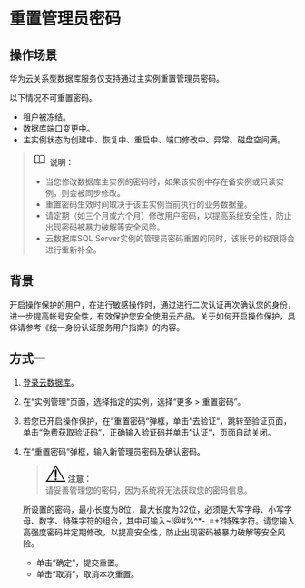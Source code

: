 # 重置管理员密码<a name="zh-cn_topic_reset_password"></a>

## 操作场景<a name="section52938762133842"></a>

华为云关系型数据库服务仅支持通过主实例重置管理员密码。

以下情况不可重置密码。

-   租户被冻结。
-   数据库端口变更中。
-   主实例状态为创建中、恢复中、重启中、端口修改中、异常、磁盘空间满。

>![](public_sys-resources/icon-note.gif) **说明：**   
>-   当您修改数据库主实例的密码时，如果该实例中存在备实例或只读实例，则会被同步修改。  
>-   重置密码生效时间取决于该主实例当前执行的业务数据量。  
>-   请定期（如三个月或六个月）修改用户密码，以提高系统安全性，防止出现密码被暴力破解等安全风险。  
>-   云数据库SQL Server实例的管理员密码重置的同时，该账号的权限将会进行重新补全。  

## 背景<a name="section1552162314253"></a>

开启操作保护的用户，在进行敏感操作时，通过进行二次认证再次确认您的身份，进一步提高帐号安全性，有效保护您安全使用云产品。关于如何开启操作保护，具体请参考《统一身份认证服务用户指南》的内容。

## 方式一<a name="section59807924105129"></a>

1.  [登录云数据库](https://support.huaweicloud.com/qs-rds/rds_login.html)。
2.  在“实例管理“页面，选择指定的实例，选择“更多 \> 重置密码”。
3.  若您已开启操作保护，在“重置密码“弹框，单击“去验证“，跳转至验证页面，单击“免费获取验证码“，正确输入验证码并单击“认证“，页面自动关闭。
4.  在“重置密码“弹框，输入新管理员密码及确认密码。

    >![](public_sys-resources/icon-notice.gif) **注意：**   
    >请妥善管理您的密码，因为系统将无法获取您的密码信息。  

    所设置的密码，最小长度为8位，最大长度为32位，必须是大写字母、小写字母、数字、特殊字符的组合，其中可输入\~!@\#%^\*-\_=+?特殊字符。请您输入高强度密码并定期修改，以提高安全性，防止出现密码被暴力破解等安全风险。

    -   单击“确定”，提交重置。
    -   单击“取消”，取消本次重置。


